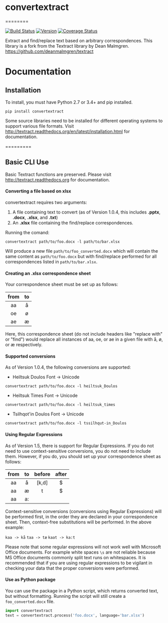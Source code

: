 # convertextract
========

[![Build Status](https://travis-ci.org/roedoejet/textract.svg?branch=master)](https://travis-ci.org/roedoejet/textract)
[![Version](https://img.shields.io/pypi/v/convertextract.svg)](https://warehouse.python.org/project/convertextract/)
[![Coverage Status](https://coveralls.io/repos/github/roedoejet/textract/badge.svg?branch=master)](https://coveralls.io/github/roedoejet/textract?branch=master)


Extract and find/replace text based on arbitrary correspondences. This library is a fork from the Textract library by Dean Malmgren. https://github.com/deanmalmgren/textract

# Documentation

## Installation
To install, you must have Python 2.7 or 3.4+ and pip installed.
```{r, engine='python', count_lines}
pip install convertextract
```
Some source libraries need to be installed for different operating systems to support various file formats. Visit <http://textract.readthedocs.org/en/latest/installation.html> for documentation.

=========

## Basic CLI Use

Basic Textract functions are preserved. Please visit <http://textract.readthedocs.org> for documentation.

#### Converting a file based on xlsx
convertextract requires two arguments:

1. A file containing text to convert (as of Version 1.0.4, this includes **.pptx**, **.docx**, **.xlsx**, and **.txt**)
2. An **.xlsx** file containing the find/replace correspondences.

Running the comand:
```{r, engine='python', count_lines}
convertextract path/to/foo.docx -l path/to/bar.xlsx
```
Will produce a new file `path/to/foo_converted.docx` which will contain the same content as `path/to/foo.docx` but with find/replace performed for all correspondences listed in `path/to/bar.xlsx`.

#### Creating an .xlsx correspondence sheet
Your correspondence sheet must be set up as follows:

|    from   |  to           |
|:-:|:-:|
| aa| å| 
| oe| ø|
| ae| æ|

Here, this correspondence sheet (do not include headers like "replace with" or "find") would replace all instances of aa, oe, or ae in a given file with å, ø, or æ respectively.

#### Supported conversions

As of Version 1.0.4, the following conversions are supported:

* Heiltsuk Doulos Font -> Unicode
```{r, engine='python', count_lines}
convertextract path/to/foo.docx -l heiltsuk_Doulos
```

* Heiltsuk Times Font -> Unicode
```{r, engine='python', count_lines}
convertextract path/to/foo.docx -l heiltsuk_times
```

* Tsilhqot'in Doulos Font -> Unicode
```{r, engine='python', count_lines}
convertextract path/to/foo.docx -l tssilhqut-in_Doulos
```

#### Using Regular Expressions

As of Version 1.5, there is support for Regular Expressions. If you do not need to use context-sensitive conversions, you do not need to include them. However, if you do, you should set up your correspondence sheet as follows:

|    from   |  to  |  before | after |
|:-:|:-:|:-:|:-:|
| aa| å|[k,d]|$| 
| aa| æ|t|$|
| aa| a:|||

Context-sensitive conversions (conversions using Regular Expressions) will be performed first, in the order they are declared in your correspondence sheet. Then, context-free substitutions will be performed. In the above example: 

`kaa -> kå`
`taa -> tæ`
`kaat -> ka:t`

Please note that some regular expressions will not work well with Microsoft Office documents. For example white spaces `\s` are not reliable because MS Office documents commonly split text runs on whitespaces. It is recommended that if you are using regular expressions to be vigilant in checking your data that the proper conversions were performed. 

#### Use as Python package
You can use the package in a Python script, which returns converted text, but without formatting. Running the script will still create a `foo_converted.docx` file.
```python
import convertextract
text = convertextract.process('foo.docx', language='bar.xlsx')
```
